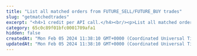 ```yaml
---
title: "List all matched orders from FUTURE_SELL/FUTURE_BUY trades"
slug: "getmatchedtrades"
excerpt: "<h4>1 credit per API call.</h4><br/><p>List all matched orders from the FUTURE_BUY OR FUTURE_SELL orders.</p>"
category: 65c0c89f01bfc0001709afa1
hidden: false
createdAt: "Mon Feb 05 2024 11:38:10 GMT+0000 (Coordinated Universal Time)"
updatedAt: "Mon Feb 05 2024 11:38:10 GMT+0000 (Coordinated Universal Time)"
---
```


